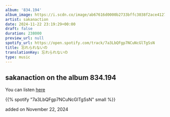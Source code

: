 ```yaml
---
album: '834.194'
album_image: https://i.scdn.co/image/ab67616d0000b2733bffc3038f2ace41272d9952
artist: sakanaction
date: 2024-11-22 23:19:29+00:00
draft: false
duration: 238000
preview_url: null
spotify_url: https://open.spotify.com/track/7a3LbQFgp7NCuNcGlTgSsN
title: 忘れられないの
translationKey: 忘れられないの
type: music
---
```


## sakanaction on the album 834.194

You can listen [here](https://open.spotify.com/track/7a3LbQFgp7NCuNcGlTgSsN)

{{% spotify "7a3LbQFgp7NCuNcGlTgSsN" small %}}

added on November 22, 2024